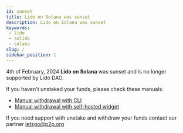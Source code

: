 ```yaml
---
id: sunset
title: Lido on Solana was sunset
description: Lido on Solana was sunset
keywords:
 - lido
 - solido
 - solana
slug: /
sidebar_position: 1
---
```


4th of February, 2024 **Lido on Solana** was sunset and is no longer supported by Lido DAO.

If you haven't unstaked your funds, please check these manuals:

- [Manual withdrawal with CLI](/manual-withdrawal/cli)
- [Manual withdrawal with self-hosted widget](/manual-withdrawal/self-hosted-widget)

If you need support with unstake and withdraw your funds contact our partner
[letsgo@p2p.org](mailto:letsgo@p2p.org)
